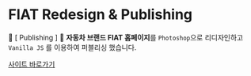 # FIAT Redesign & Publishing
🔮 [ Publishing ] 🔮 **자동차 브랜드 FIAT 홈페이지**를 `Photoshop`으로 리디자인하고 `Vanilla JS` 를 이용하여 퍼블리싱 했습니다.

<a href='http://poot97.woobi.co.kr/fiat/'>사이트 바로가기</a>
